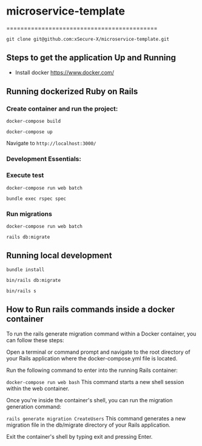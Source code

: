 
# microservice-template
===========================================

`git clone git@github.com:xSecure-X/microservice-template.git`

## Steps to get the application Up and Running

* Install docker https://www.docker.com/

## Running dockerized Ruby on Rails  

### Create container and run the project:
`docker-compose build`

`docker-compose up`

Navigate to `http://localhost:3000/`

### Development Essentials:
### Execute test
`docker-compose run web batch`

`bundle exec rspec spec`

### Run migrations
`docker-compose run web batch`

`rails db:migrate`

## Running local development
`bundle install`

`bin/rails db:migrate`

`bin/rails s`

## How to Run rails commands inside a docker container

To run the rails generate migration command within a Docker container, you can follow these steps:

Open a terminal or command prompt and navigate to the root directory of your Rails application where the docker-compose.yml file is located.

Run the following command to enter into the running Rails container:

`docker-compose run web bash`
This command starts a new shell session within the web container.

Once you're inside the container's shell, you can run the migration generation command:

`rails generate migration CreateUsers`
This command generates a new migration file in the db/migrate directory of your Rails application.

Exit the container's shell by typing exit and pressing Enter.
